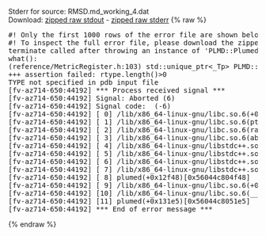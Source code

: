 Stderr for source:  RMSD.md_working_4.dat   
Download: [zipped raw stdout](RMSD.md_working_4.dat.plumed.stdout.txt.zip) - [zipped raw stderr](RMSD.md_working_4.dat.plumed.stderr.txt.zip) 
{% raw %}
<pre>
#! Only the first 1000 rows of the error file are shown below
#! To inspect the full error file, please download the zipped raw stderr file above
terminate called after throwing an instance of 'PLMD::Plumed::ExceptionError'
what():
(reference/MetricRegister.h:103) std::unique_ptr<_Tp> PLMD::MetricRegister::create(const string&, const PLMD::PDB&) [with T = PLMD::ReferenceConfiguration; std::string = std::__cxx11::basic_string<char>]
+++ assertion failed: rtype.length()>0
TYPE not specified in pdb input file
[fv-az714-650:44192] *** Process received signal ***
[fv-az714-650:44192] Signal: Aborted (6)
[fv-az714-650:44192] Signal code:  (-6)
[fv-az714-650:44192] [ 0] /lib/x86_64-linux-gnu/libc.so.6(+0x42520)[0x7f8610442520]
[fv-az714-650:44192] [ 1] /lib/x86_64-linux-gnu/libc.so.6(pthread_kill+0x12c)[0x7f86104969fc]
[fv-az714-650:44192] [ 2] /lib/x86_64-linux-gnu/libc.so.6(raise+0x16)[0x7f8610442476]
[fv-az714-650:44192] [ 3] /lib/x86_64-linux-gnu/libc.so.6(abort+0xd3)[0x7f86104287f3]
[fv-az714-650:44192] [ 4] /lib/x86_64-linux-gnu/libstdc++.so.6(+0xa2b9e)[0x7f86108a2b9e]
[fv-az714-650:44192] [ 5] /lib/x86_64-linux-gnu/libstdc++.so.6(+0xae20c)[0x7f86108ae20c]
[fv-az714-650:44192] [ 6] /lib/x86_64-linux-gnu/libstdc++.so.6(+0xae277)[0x7f86108ae277]
[fv-az714-650:44192] [ 7] /lib/x86_64-linux-gnu/libstdc++.so.6(__cxa_rethrow+0x4b)[0x7f86108ae52b]
[fv-az714-650:44192] [ 8] plumed(+0x12f48)[0x56044c804f48]
[fv-az714-650:44192] [ 9] /lib/x86_64-linux-gnu/libc.so.6(+0x29d90)[0x7f8610429d90]
[fv-az714-650:44192] [10] /lib/x86_64-linux-gnu/libc.so.6(__libc_start_main+0x80)[0x7f8610429e40]
[fv-az714-650:44192] [11] plumed(+0x131e5)[0x56044c8051e5]
[fv-az714-650:44192] *** End of error message ***
</pre>
{% endraw %}

